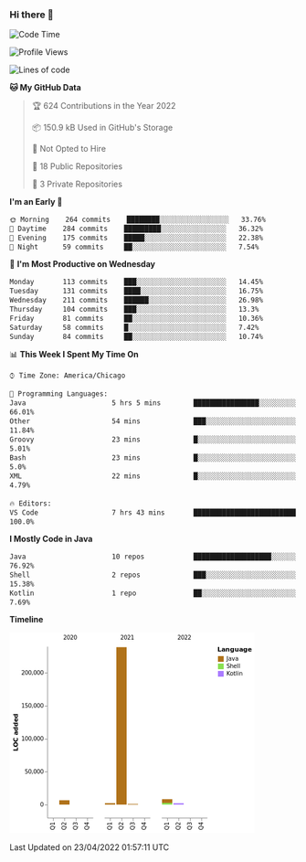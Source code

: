 ### Hi there 👋


<!--START_SECTION:waka-->
![Code Time](http://img.shields.io/badge/Code%20Time-2%2C219%20hrs%2051%20mins-blue)

![Profile Views](http://img.shields.io/badge/Profile%20Views-0-blue)

![Lines of code](https://img.shields.io/badge/From%20Hello%20World%20I%27ve%20Written-259%20Thousand%20lines%20of%20code-blue)

**🐱 My GitHub Data** 

> 🏆 624 Contributions in the Year 2022
 > 
> 📦 150.9 kB Used in GitHub's Storage 
 > 
> 🚫 Not Opted to Hire
 > 
> 📜 18 Public Repositories 
 > 
> 🔑 3 Private Repositories  
 > 
**I'm an Early 🐤** 

```text
🌞 Morning    264 commits    ████████░░░░░░░░░░░░░░░░░   33.76% 
🌆 Daytime    284 commits    █████████░░░░░░░░░░░░░░░░   36.32% 
🌃 Evening    175 commits    █████░░░░░░░░░░░░░░░░░░░░   22.38% 
🌙 Night      59 commits     ██░░░░░░░░░░░░░░░░░░░░░░░   7.54%

```
📅 **I'm Most Productive on Wednesday** 

```text
Monday       113 commits    ███░░░░░░░░░░░░░░░░░░░░░░   14.45% 
Tuesday      131 commits    ████░░░░░░░░░░░░░░░░░░░░░   16.75% 
Wednesday    211 commits    ██████░░░░░░░░░░░░░░░░░░░   26.98% 
Thursday     104 commits    ███░░░░░░░░░░░░░░░░░░░░░░   13.3% 
Friday       81 commits     ██░░░░░░░░░░░░░░░░░░░░░░░   10.36% 
Saturday     58 commits     █░░░░░░░░░░░░░░░░░░░░░░░░   7.42% 
Sunday       84 commits     ██░░░░░░░░░░░░░░░░░░░░░░░   10.74%

```


📊 **This Week I Spent My Time On** 

```text
⌚︎ Time Zone: America/Chicago

💬 Programming Languages: 
Java                     5 hrs 5 mins        ████████████████░░░░░░░░░   66.01% 
Other                    54 mins             ███░░░░░░░░░░░░░░░░░░░░░░   11.84% 
Groovy                   23 mins             █░░░░░░░░░░░░░░░░░░░░░░░░   5.01% 
Bash                     23 mins             █░░░░░░░░░░░░░░░░░░░░░░░░   5.0% 
XML                      22 mins             █░░░░░░░░░░░░░░░░░░░░░░░░   4.79%

🔥 Editors: 
VS Code                  7 hrs 43 mins       █████████████████████████   100.0%

```

**I Mostly Code in Java** 

```text
Java                     10 repos            ███████████████████░░░░░░   76.92% 
Shell                    2 repos             ███░░░░░░░░░░░░░░░░░░░░░░   15.38% 
Kotlin                   1 repo              ██░░░░░░░░░░░░░░░░░░░░░░░   7.69%

```


**Timeline**

![Chart not found](https://raw.githubusercontent.com/powercasgamer/powercasgamer/master/charts/bar_graph.png) 


 Last Updated on 23/04/2022 01:57:11 UTC
<!--END_SECTION:waka-->
